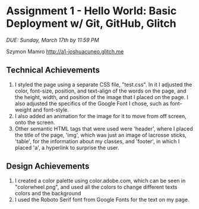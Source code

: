 Assignment 1 - Hello World: Basic Deployment w/ Git, GitHub, Glitch
===

*DUE: Sunday, March 17th by 11:59 PM*

Szymon Mamro
http://a1-joshuacuneo.glitch.me

## Technical Achievements
1. I styled the page using a separate CSS file, "test.css". In it I adjusted the color, font-size, position, and text-align of the words on the page, and the height, width, and position of the image that I placed on the page.
   I also adjusted the specifics of the Google Font I chose, such as font-weight and font-style.
2. I also added an animation for the image for it to move from off screen, onto the screen.
3. Other semantic HTML tags that were used were 'header', where I placed the title of the page, 'img', which was just an image of lacrosse sticks, 'table', for the information about my classes, and 'footer', in which I placed 'a', a hyperlink to surprise the user.

## Design Achievements
1. I created a color palette using color.adobe.com, which can be seen in "colorwheel.png", and used all the colors to change different texts colors and
   the background
2. I used the Roboto Serif font from Google Fonts for the text on my page.
